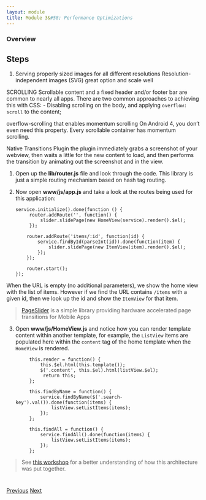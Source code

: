 ```yaml
---
layout: module
title: Module 3&#58; Performance Optimizations
---
```


### Overview

 
## Steps

1. Serving properly sized images for all different resolutions
Resolution-independent images (SVG) great option and scale well


SCROLLING
Scrollable content and a fixed header and/or footer bar are common to nearly all apps. There are two common approaches to achieving this with CSS:
    - Disabling scrolling on the body, and applying `overflow: scroll` to the content;
    
overflow-scrolling that enables momentum scrolling
On Android 4, you don’t even need this property. Every scrollable container has momentum scrolling.


Native Transitions Plugin
the plugin immediately grabs a screenshot of your webview, then waits a little for the new content to load, and then performs the transition by animating out the screenshot and in the view.

1. Open up the **lib/router.js** file and look through the code. This library is just a simple routing mechanism based on hash tag routing.
             
2. Now open **www/js/app.js** and take a look at the routes being used for this application:
 
       service.initialize().done(function () {
            router.addRoute('', function() {
                slider.slidePage(new HomeView(service).render().$el);
            });
       
           router.addRoute('items/:id', function(id) {
               service.findById(parseInt(id)).done(function(item) {
                   slider.slidePage(new ItemView(item).render().$el);
               });
           });
       
           router.start();
       });

  When the URL is empty (no additional parameters), we show the home view with the list of items. However if we find the URL contains
  `/items` with a given id, then we look up the id and show the `ItemView` for that item.

> [PageSlider](https://github.com/ccoenraets/PageSlider) is a simple library providing hardware accelerated page transitions for Mobile Apps

3. Open **www/js/HomeView.js** and notice how you can render template content within another template, for example, the `ListView` items are populated here within the `content` tag of the home template when the `HomeView` is rendered.

            this.render = function() {
                this.$el.html(this.template());
                $('.content', this.$el).html(listView.$el);
                 return this;
            };
            
            this.findByName = function() {
                service.findByName($('.search-key').val()).done(function(items) {
                    listView.setListItems(items);
                });
            };
        
            this.findAll = function() {
                service.findAll().done(function(items) {
                    listView.setListItems(items);
                });
            };

> See [this workshop](http://hollyschinsky.github.io/phonegap-workshop/) for a better understanding of how this architecture was put together. 

<div class="row" style="margin-top:40px;">
<div class="col-sm-12">
<a href="module2.html" class="btn btn-default"><i class="glyphicon glyphicon-chevron-left"></i> Previous</a>
<a href="module4.html" class="btn btn-default pull-right">Next <i class="glyphicon
glyphicon-chevron-right"></i></a>
</div>
</div>
